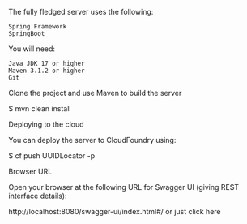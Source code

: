 The fully fledged server uses the following:

    Spring Framework
    SpringBoot

You will need:

    Java JDK 17 or higher
    Maven 3.1.2 or higher
    Git

Clone the project and use Maven to build the server

$ mvn clean install

Deploying to the cloud

You can deploy the server to CloudFoundry using:

$ cf push UUIDLocator -p <jar>

Browser URL

Open your browser at the following URL for Swagger UI (giving REST interface details):

http://localhost:8080/swagger-ui/index.html#/ or just click here
